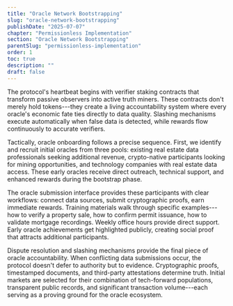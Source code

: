 ```yaml
---
title: "Oracle Network Bootstrapping"
slug: "oracle-network-bootstrapping"
publishDate: "2025-07-07"
chapter: "Permissionless Implementation"
section: "Oracle Network Bootstrapping"
parentSlug: "permissionless-implementation"
order: 1
toc: true
description: ""
draft: false
---
```


The protocol's heartbeat begins with verifier staking contracts that transform passive observers into active truth
miners. These contracts don't merely hold tokens---they create a living accountability system where every oracle's
economic fate ties directly to data quality. Slashing mechanisms execute automatically when false data is detected,
while rewards flow continuously to accurate verifiers.

Tactically, oracle onboarding follows a precise sequence. First, we identify and recruit initial oracles from three
pools: existing real estate data professionals seeking additional revenue, crypto-native participants looking for mining
opportunities, and technology companies with real estate data access. These early oracles receive direct outreach,
technical support, and enhanced rewards during the bootstrap phase.

The oracle submission interface provides these participants with clear workflows: connect data sources, submit
cryptographic proofs, earn immediate rewards. Training materials walk through specific examples---how to verify a
property sale, how to confirm permit issuance, how to validate mortgage recordings. Weekly office hours provide direct
support. Early oracle achievements get highlighted publicly, creating social proof that attracts additional
participants.

Dispute resolution and slashing mechanisms provide the final piece of oracle accountability. When conflicting data
submissions occur, the protocol doesn't defer to authority but to evidence. Cryptographic proofs, timestamped documents,
and third-party attestations determine truth. Initial markets are selected for their combination of tech-forward
populations, transparent public records, and significant transaction volume---each serving as a proving ground for the
oracle ecosystem.

